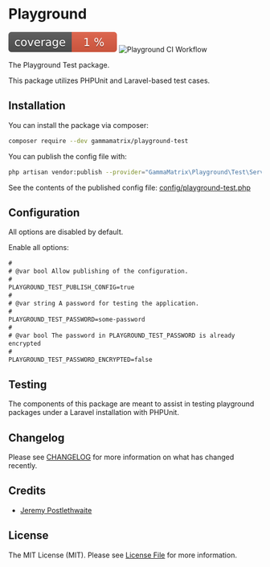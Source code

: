 # Playground

![Test Coverage](https://raw.githubusercontent.com/gammamatrix/playground-test/image-data/coverage.svg)
![Playground CI Workflow](https://github.com/gammamatrix/playground-test/actions/workflows/ci.yml/badge.svg?)

The Playground Test package.

This package utilizes PHPUnit and Laravel-based test cases.

## Installation

You can install the package via composer:

```bash
composer require --dev gammamatrix/playground-test
```

You can publish the config file with:
```bash
php artisan vendor:publish --provider="GammaMatrix\Playground\Test\ServiceProvider" --tag="playground-config"
```

See the contents of the published config file: [config/playground-test.php](config/playground-test.php)


## Configuration

All options are disabled by default.

Enable all options:

```
#
# @var bool Allow publishing of the configuration.
#
PLAYGROUND_TEST_PUBLISH_CONFIG=true
#
# @var string A password for testing the application.
#
PLAYGROUND_TEST_PASSWORD=some-password
#
# @var bool The password in PLAYGROUND_TEST_PASSWORD is already encrypted
#
PLAYGROUND_TEST_PASSWORD_ENCRYPTED=false
```

## Testing

The components of this package are meant to assist in testing playground packages under a Laravel installation with PHPUnit.

## Changelog

Please see [CHANGELOG](CHANGELOG.md) for more information on what has changed recently.

## Credits

- [Jeremy Postlethwaite](https://github.com/gammamatrix/playground-test)

## License

The MIT License (MIT). Please see [License File](LICENSE.md) for more information.
